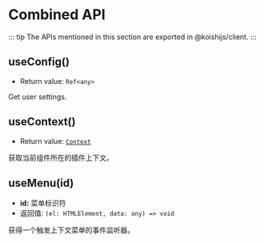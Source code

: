 # Combined API

::: tip
The APIs mentioned in this section are exported in @koishijs/client.
:::

## useConfig()

- Return value: `Ref<any>`

Get user settings.

## useContext()

- Return value: [`Context`](./context.md)

获取当前组件所在的插件上下文。

## useMenu(id)

- **id:** 菜单标识符
- 返回值: `(el: HTMLElement, data: any) => void`

获得一个触发上下文菜单的事件监听器。
